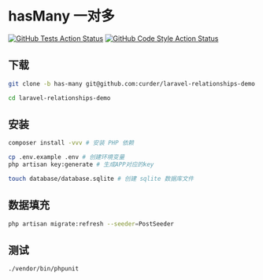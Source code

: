 # hasMany 一对多

[![GitHub Tests Action Status](https://github.com/curder/laravel-relationships-demo/actions/workflows/run-test.yml/badge.svg?branch=has-many)](https://github.com/curder/laravel-relationships-demo/actions?query=run-test%3Ahas-many)
[![GitHub Code Style Action Status](https://github.com/curder/laravel-relationships-demo/actions/workflows/php-cs-fixer.yml/badge.svg?branch=has-many)](https://github.com/curder/laravel-relationships-demo/actions?query=workflow%3A"Check+%26+fix+styling"+branch%3Ahas-many)

## 下载

```bash
git clone -b has-many git@github.com:curder/laravel-relationships-demo.git

cd laravel-relationships-demo
```

## 安装

```bash
composer install -vvv # 安装 PHP 依赖

cp .env.example .env # 创建环境变量
php artisan key:generate # 生成APP对应的key

touch database/database.sqlite # 创建 sqlite 数据库文件
```

## 数据填充

```bash
php artisan migrate:refresh --seeder=PostSeeder
```

## 测试
```bash
./vendor/bin/phpunit
```
